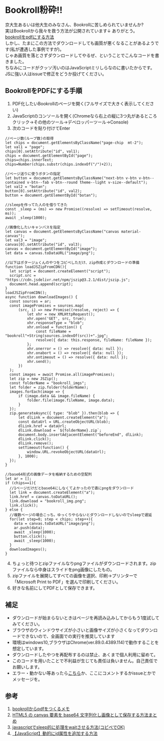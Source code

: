 # Bookroll粉砕!!
京大生あるいは他大生のみなさん、Bookrollに苦しめられていませんか?  
実はBookrollから我々を救う方法が公開されています↓ ありがとう。  
[bookrollをpdfにする方法](https://gist.github.com/watagashi0619/40ba179c9ef7d585246c47c31dab67ed)  
しかし、たまにこの方法でダウンロードしても画質が悪くなることがあるようです(私が遭遇した事例ですが)。  
じゃあ画質を落とさずダウンロードしてやるぜ、ということでこんなコードを書きました。  
ちなみにコードがクッソ汚いのはJavaScriptミリしらなのに書いたからです。JSに強い人はissueで修正をどうか投げてください。

## BookrollをPDFにする手順
1. PDF化したいBookrollのページを開く(フルサイズで大きく表示してください)
1. JavaScriptのコンソールを開く(Chromeなら右上の縦に3つ丸があるところクリック->その他のツール->デベロッパーツール->Console)
1. 次のコードを貼り付けてEnter

```
//ページ数(ループ数)の取得
let chips = document.getElementsByClassName("page-chip  mt-2");
let val1 = "page";
chips[0].setAttribute("id", val1);
chips = document.getElementById("page");
chips=chips.innerText;
chips=Number(chips.substr(chips.indexOf("/")+2));

//ページ送りに使うボタンの指定
let button = document.getElementsByClassName("next-btn v-btn v-btn--contained v-btn--fab v-btn--round theme--light v-size--default");
let val2 = "botan";
button[0].setAttribute("id", val2);
button = document.getElementById("botan");

//sleepを作ってた人のを借りてきた
const _sleep = (ms) => new Promise((resolve) => setTimeout(resolve, ms));
await _sleep(1000);

//画像化したいキャンバスを指定
let canvas = document.getElementsByClassName("canvas material-canvas");
let val3 = "image";
canvas[0].setAttribute("id", val3);
canvas = document.getElementById("image");
let data = canvas.toDataURL("image/png");

//以下はポタージュくんのやつをコピペしただけ、zip作成とダウンロードの準備
function loadJSZipFromCDN(){
  let script = document.createElement("script");
  script.src = "https://cdn.jsdelivr.net/npm/jszip@3.2.1/dist/jszip.js";
  document.head.append(script);
}
loadJSZipFromCDN();
async function downloadImages() {
  const sources = ar;
  const imagePromises = sources.map(
      (src, i) => new Promise((resolve, reject) => {
          let xhr = new XMLHttpRequest();
          xhr.open('GET', src, true);
          xhr.responseType = "blob";
          xhr.onload = function() {
              const fileName = "bookroll"+String(sources.indexOf(src))+".jpg";
              resolve({ data: this.response, fileName: fileName });
          };
          xhr.onerror = () => resolve({ data: null });
          xhr.onabort = () => resolve({ data: null });
          xhr.ontimeout = () => resolve({ data: null });
          xhr.send();
      })
  );
  const images = await Promise.all(imagePromises);
  let zip = new JSZip();
  const folderName = "bookroll_imgs";
  let folder = zip.folder(folderName);
  images.forEach(image => {
      if (image.data && image.fileName) {
          folder.file(image.fileName, image.data);
      }
  });
  zip.generateAsync({ type: "blob" }).then(blob => {
      let dlLink = document.createElement("a");
      const dataUrl = URL.createObjectURL(blob);
      dlLink.href = dataUrl;
      dlLink.download = `${folderName}.zip`;
      document.body.insertAdjacentElement("beforeEnd", dlLink);
      dlLink.click();
      dlLink.remove();
      setTimeout(function() {
          window.URL.revokeObjectURL(dataUrl);
      }, 1000);
  });
}

//base64形式の画像データを格納するための空配列
let ar = [];
if (chips==1){
  //1ページだけだとbase64にしなくてよかったので直にpngをダウンロード
  let link = document.createElement("a");
  link.href = canvas.toDataURL();
  link.download = "bookroll_img.png";
  link.click();
} else {
  //複数ページの場合こっち。ゆっくりやらないとダウンロードしないのでsleepで遅延
  for(let step=0; step < chips; step++){
    data = canvas.toDataURL("image/png");
    ar.push(data);
    await _sleep(1000);
    button.click();
    await _sleep(1000);
  }
  downloadImages();
}
```

4. ちょっと待つとzipファイルなりpngファイルがダウンロードされます。zipファイルなら中身はスライドをpng画像にしたもの。
4. zipファイルを展開してすべての画像を選択、印刷->プリンターで「Microsoft Print to PDF」を選んで印刷してください。
4. 好きな名前にしてPDFとして保存できます。


## 補足
* ダウンロードが始まらないときはページを再読み込みしてからもう1度試してみてください。
* ブラウザのウィンドウサイズが小さいと画像サイズが小さくなってダウンロードできないので、全画面での実行を推奨しています
* 環境はwindows10,ブラウザはChrome(ver.89.0.4389.114)で動作することを想定しています。
* ダウンロードしたやつを再配布するのは禁止、あくまで個人利用に留めて。
* このコードを用いたことで不利益が生じても責任は負いません。自己責任でお願いします。
* エラー・動かない等あったら[こちら](https://twitter.com/i_am_kimshow)か、ここにコメントするかissueとかでメッセージを。


## 参考
1. [bookrollからpdfをつくるメモ](https://gist.github.com/watagashi0619/40ba179c9ef7d585246c47c31dab67ed)
1. [HTML5 の canvas 要素を base64 文字列化し画像として保存する方法まとめ](https://qiita.com/clockmaker/items/924b5b4228484e7a09f0)
1. [javascriptでsleep的に処理をwaitさせる方法(コピペでOK)](https://hirooooo-lab.com/development/javascript-sleep/#index_id1)
1. [【JavaScript】動的にid属性を追加する方法](https://konoti.com/website/javascript/dynamic-id.html)
